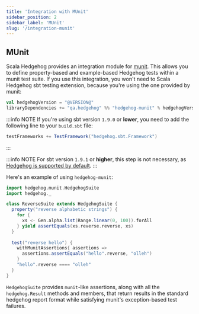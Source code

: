 ```yaml
---
title: 'Integration with MUnit'
sidebar_position: 2
sidebar_label: 'MUnit'
slug: '/integration-munit'
---
```

## MUnit

Scala Hedgehog provides an integration module for [munit](https://scalameta.org/munit/). This allows you to define property-based and example-based Hedgehog tests within a munit test suite. If you use this integration, you won't need to Scala Hedgehog sbt testing extension, because you're using the one provided by munit:

```scala
val hedgehogVersion = "@VERSION@"
libraryDependencies += "qa.hedgehog" %% "hedgehog-munit" % hedgehogVersion % Test
```

:::info NOTE
If you're using sbt version `1.9.0` or **lower**, you need to add the following line to your `build.sbt` file:
```scala
testFrameworks += TestFramework("hedgehog.sbt.Framework")
```
:::

:::info NOTE
For sbt version `1.9.1` or **higher**, this step is not necessary, as [Hedgehog is supported by default](https://github.com/sbt/sbt/pull/7287).
:::

Here's an example of using `hedgehog-munit`:

```scala
import hedgehog.munit.HedgehogSuite
import hedgehog._

class ReverseSuite extends HedgehogSuite {
  property("reverse alphabetic strings") {
    for {
      xs <- Gen.alpha.list(Range.linear(0, 100)).forAll
    } yield assertEquals(xs.reverse.reverse, xs)
  }
  
  test("reverse hello") {
    withMunitAssertions{ assertions =>
	  assertions.assertEquals("hello".reverse, "olleh")
	}
    "hello".reverse ==== "olleh"
  }
}
```

`HedgehogSuite` provides `munit`-like assertions, along with all the `hedgehog.Result` methods and members, that return results in the standard hedgehog report format while satisfying munit's exception-based test failures.
